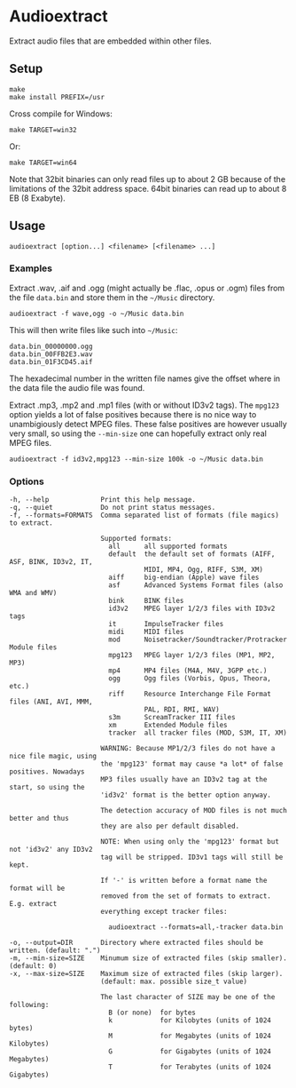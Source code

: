 Audioextract
============

Extract audio files that are embedded within other files.

Setup
-----

	make
	make install PREFIX=/usr

Cross compile for Windows:

	make TARGET=win32

Or:

	make TARGET=win64

Note that 32bit binaries can only read files up to about 2 GB because of the
limitations of the 32bit address space. 64bit binaries can read up to about
8 EB (8 Exabyte).

Usage
-----

	audioextract [option...] <filename> [<filename> ...]

### Examples

Extract .wav, .aif and .ogg (might actually be .flac, .opus or .ogm) files from
the file `data.bin` and store them in the `~/Music` directory.

	audioextract -f wave,ogg -o ~/Music data.bin

This will then write files like such into `~/Music`:

	data.bin_00000000.ogg
	data.bin_00FFB2E3.wav
	data.bin_01F3CD45.aif

The hexadecimal number in the written file names give the offset where in the
data file the audio file was found.

Extract .mp3, .mp2 and .mp1 files (with or without ID3v2 tags). The `mpg123`
option yields a lot of false positives because there is no nice way to
unambigiously detect MPEG files. These false positives are however usually very
small, so using the `--min-size` one can hopefully extract only real MPEG files.

	audioextract -f id3v2,mpg123 --min-size 100k -o ~/Music data.bin

### Options

	-h, --help             Print this help message.
	-q, --quiet            Do not print status messages.
	-f, --formats=FORMATS  Comma separated list of formats (file magics) to extract.

	                       Supported formats:
	                         all      all supported formats
	                         default  the default set of formats (AIFF, ASF, BINK, ID3v2, IT,
	                                  MIDI, MP4, Ogg, RIFF, S3M, XM)
	                         aiff     big-endian (Apple) wave files
	                         asf      Advanced Systems Format files (also WMA and WMV)
	                         bink     BINK files
	                         id3v2    MPEG layer 1/2/3 files with ID3v2 tags
	                         it       ImpulseTracker files
	                         midi     MIDI files
	                         mod      Noisetracker/Soundtracker/Protracker Module files
	                         mpg123   MPEG layer 1/2/3 files (MP1, MP2, MP3)
	                         mp4      MP4 files (M4A, M4V, 3GPP etc.)
	                         ogg      Ogg files (Vorbis, Opus, Theora, etc.)
	                         riff     Resource Interchange File Format files (ANI, AVI, MMM,
	                                  PAL, RDI, RMI, WAV)
	                         s3m      ScreamTracker III files
	                         xm       Extended Module files
	                         tracker  all tracker files (MOD, S3M, IT, XM)

	                       WARNING: Because MP1/2/3 files do not have a nice file magic, using
	                       the 'mpg123' format may cause *a lot* of false positives. Nowadays
	                       MP3 files usually have an ID3v2 tag at the start, so using the
	                       'id3v2' format is the better option anyway.

	                       The detection accuracy of MOD files is not much better and thus
	                       they are also per default disabled.

	                       NOTE: When using only the 'mpg123' format but not 'id3v2' any ID3v2
	                       tag will be stripped. ID3v1 tags will still be kept.

	                       If '-' is written before a format name the format will be
	                       removed from the set of formats to extract. E.g. extract
	                       everything except tracker files:

	                         audioextract --formats=all,-tracker data.bin

	-o, --output=DIR       Directory where extracted files should be written. (default: ".")
	-m, --min-size=SIZE    Minumum size of extracted files (skip smaller). (default: 0)
	-x, --max-size=SIZE    Maximum size of extracted files (skip larger).
	                       (default: max. possible size_t value)

	                       The last character of SIZE may be one of the following:
	                         B (or none)  for bytes
	                         k            for Kilobytes (units of 1024 bytes)
	                         M            for Megabytes (units of 1024 Kilobytes)
	                         G            for Gigabytes (units of 1024 Megabytes)
	                         T            for Terabytes (units of 1024 Gigabytes)
